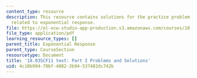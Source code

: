 ```yaml
---
content_type: resource
description: This resource contains solutions for the practice problem statements
  related to exponential response.
file: https://ol-ocw-studio-app-production.s3.amazonaws.com/courses/18-03sc-differential-equations-fall-2011/4c10b99470bf48023b94537482dc742b_MIT18_03SCF11_ps4_s14s.pdf
file_type: application/pdf
learning_resource_types: []
parent_title: Exponential Response
parent_type: CourseSection
resourcetype: Document
title: '18.03SCF11 text: Part I Problems and Solutions'
uid: 4c10b994-70bf-4802-3b94-537482dc742b
---
```

